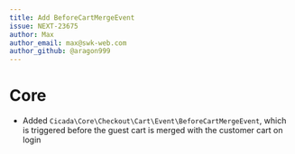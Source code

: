 ```yaml
---
title: Add BeforeCartMergeEvent
issue: NEXT-23675
author: Max
author_email: max@swk-web.com
author_github: @aragon999
---
```

# Core
* Added `Cicada\Core\Checkout\Cart\Event\BeforeCartMergeEvent`, which is triggered before the guest cart is merged with the customer cart on login

